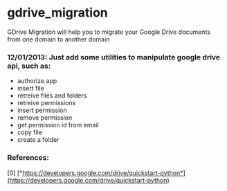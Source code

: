 gdrive_migration
================

GDrive Migration will help you to migrate your Google Drive documents from one domain to another domain


### 12/01/2013: Just add some utilities to manipulate google drive api, such as:

+ authorize app
+ insert file
+ retreive files and folders
+ retreive permissions
+ insert permission
+ remove permission
+ get permission id from email
+ copy file
+ create a folder


### References:

[0] [*https://developers.google.com/drive/quickstart-python*](https://developers.google.com/drive/quickstart-python)

